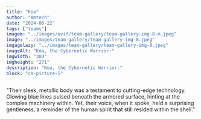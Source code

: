```yaml
---
title: "Koa"
author: "Amtech"
date: "2024-06-22"
tags: ["teams"]
imagem: "../images/avif/team-gallery/team-gallery-img-8-m.jpeg"
image: "../images/team-gallery/team-gallery-img-8.jpeg"
imgagelazy: "../images/team-gallery/team-gallery-img-8.jpeg"
imageAlt: "Koa, the Cybernetic Warrior:"
imgwidth: "380"
imgheight: "271"
description: "Koa, the Cybernetic Warrior:"
block: "cs-picture-5"
---
```


"Their sleek, metallic body was a testament to cutting-edge technology. Glowing blue lines pulsed beneath the armored surface, hinting at the complex machinery within. Yet, their voice, when it spoke, held a surprising gentleness, a reminder of the human spirit that still resided within the shell."
